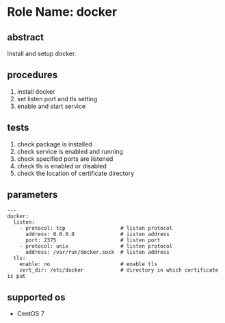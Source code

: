 # Role Name: docker

## abstract
Install and setup docker.

## procedures
1. install docker
2. set listen port and tls setting
3. enable and start service

## tests
1. check package is installed
2. check service is enabled and running
3. check specified ports are listened
4. check tls is enabled or disabled
5. check the location of certificate directory

## parameters
```
---
docker:
  listen:
    - protocol: tcp                  # listen protocol
      address: 0.0.0.0               # iisten address
      port: 2375                     # listen port
    - protocol: unix                 # listen protocol
      address: /var/run/docker.sock  # listen address
  tls:
    enable: no                       # enable tls
    cert_dir: /etc/docker            # directory in which certificate is put
```

## supported os
* CentOS 7
